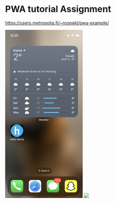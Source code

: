 # PWA tutorial Assignment

https://users.metropolia.fi/~roopekl/pwa-example/

<img src="images/IMG_8619.PNG" width="250">
<img src="images/IMG_8618.PNG" width="250">